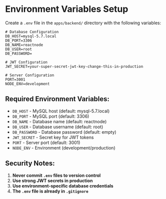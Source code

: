 # Environment Variables Setup

Create a `.env` file in the `apps/backend/` directory with the following variables:

```env
# Database Configuration
DB_HOST=mysql-5.7.local
DB_PORT=3306
DB_NAME=reactnode
DB_USER=root
DB_PASSWORD=

# JWT Configuration
JWT_SECRET=your-super-secret-jwt-key-change-this-in-production

# Server Configuration
PORT=3001
NODE_ENV=development
```

## Required Environment Variables:

- `DB_HOST` - MySQL host (default: mysql-5.7.local)
- `DB_PORT` - MySQL port (default: 3306)
- `DB_NAME` - Database name (default: reactnode)
- `DB_USER` - Database username (default: root)
- `DB_PASSWORD` - Database password (default: empty)
- `JWT_SECRET` - Secret key for JWT tokens
- `PORT` - Server port (default: 3001)
- `NODE_ENV` - Environment (development/production)

## Security Notes:

1. **Never commit `.env` files to version control**
2. **Use strong JWT secrets in production**
3. **Use environment-specific database credentials**
4. **The `.env` file is already in `.gitignore`**
